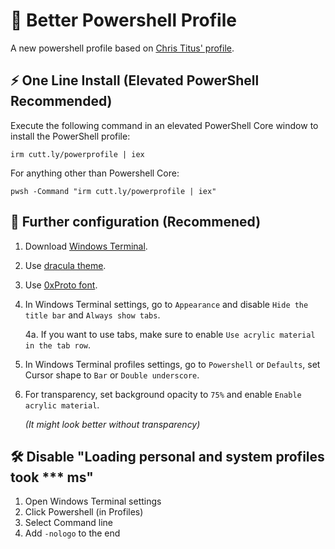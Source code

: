# 🎨 Better Powershell Profile
A new powershell profile based on [Chris Titus' profile](https://github.com/ChrisTitusTech/powershell-profile). 

## ⚡ One Line Install (Elevated PowerShell Recommended)

Execute the following command in an elevated PowerShell Core window to install the PowerShell profile:

```
irm cutt.ly/powerprofile | iex
```

For anything other than Powershell Core:
```
pwsh -Command "irm cutt.ly/powerprofile | iex"
```
## 🎨 Further configuration (Recommened)

1. Download [Windows Terminal](https://github.com/microsoft/terminal).
2. Use [dracula theme](https://github.com/dracula/powershell).
3. Use [0xProto font](https://github.com/ryanoasis/nerd-fonts/releases/download/v3.2.1/0xProto.zip).
4. In Windows Terminal settings, go to `Appearance` and disable `Hide the title bar` and `Always show tabs`.
   
   4a. If you want to use tabs, make sure to enable `Use acrylic material in the tab row`.
5. In Windows Terminal profiles settings, go to `Powershell` or `Defaults`, set Cursor shape to `Bar` or `Double underscore`.
6. For transparency, set background opacity to `75%` and enable `Enable acrylic material`.

   *(It might look better without transparency)*

## 🛠️ Disable "Loading personal and system profiles took *** ms"

1. Open Windows Terminal settings
2. Click Powershell (in Profiles)
3. Select Command line
4. Add `-nologo` to the end
